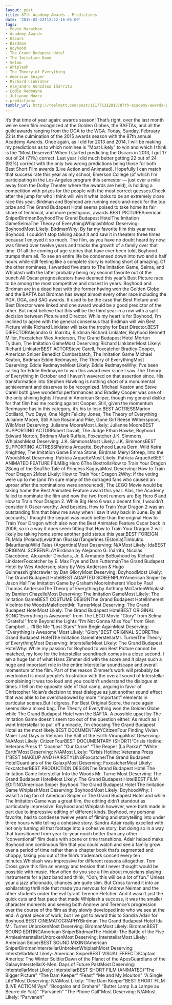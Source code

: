 ```yaml
---
layout: post
title: 87th Academy Awards — Predictions
date: '2015-02-22T12:22:16-05:00'
tags:
- Movie Marathon
- Academy Awards
- Oscars
- Birdman
- Boyhood
- The Grand Budapest Hotel
- The Imitation Game
- Selma
- Whiplash
- The Theory of Everything
- American Sniper
- Richard Linklater
- Alejandro González Iñárritu
- Eddie Redmayne
- Julianne Moore
- predictions
tumblr_url: http://reelmatt.com/post/111771312013/87th-academy-awards-predictions
---
```

It’s that time of year again: awards season! That’s right, over the last month we’ve seen film recognized at the Golden Globes, the BAFTAs, and all the guild awards ranging from the DGA to the WGA. Today, Sunday, February 22 is the culmination of the 2015 awards season with the 87th annual Academy Awards. Once again, as I did for 2013 and 2014, I will be making my predictions as to which nominee is “Most Likely” to win and which I think is the “Most Deserved”.When I started predicting the Oscars in 2013, I got 17 out of 24 (71%) correct. Last year I did much better getting 22 out of 24 (92%) correct with the only two wrong predictions being those for both Best Short Film awards (Live Action and Animated). Hopefully I can match that success rate this year as my school, Emerson College (of which I’m participating in the Los Angeles program this semester — just over a mile away from the Dolby Theater where the awards are held), is holding a competition with prizes for the people with the most correct guesses.Check after the jump for who I think will win it what looks to be an extremely close race this year. Birdman and Boyhood are running neck-and-neck for the top prize and The Grand Budapest Hotel seems poised to take home its fair share of technical, and more prestigious, awards.BEST PICTUREAmerican SniperBirdmanBoyhoodThe Grand Budapest HotelThe Imitation GameSelmaThe Theory of EverythingWhiplashMost Deserving: BoyhoodMost Likely: BirdmanWhy: By far my favorite film this year was Boyhood. I couldn’t stop talking about it and saw it in theaters three times because I enjoyed it so much. The film, as you have no doubt heard by now, was filmed over twelve years and tracks the growth of a family over that time. Of all the coming of age stories that have ever been told, Boyhood trumps them all. To see an entire life be condensed down into two and a half hours while still feeling like a complete story is nothing short of amazing. Of the other nominees, I awarded five stars to The Imitation Game, Selma, and Whiplash with the latter probably being my second favorite out of the bunch.All Oscar prognosticators have deemed this year’s Best Picture race to be among the most competitive and closest in years. Boyhood and Birdman are in a dead heat with the former having won the Golden Globe and the BAFTA but Birdman has swept almost every other race including the PGA, DGA, and SAG awards. It used to be the case that Best Picture and Best Director were linked and one award would be a good predictor of the other. But most believe that this will be the third year in a row with a split decision between Picture and Director. While my heart is for Boyhood, I’m inclined to agree with the general consensus that Birdman will win Best Picture while Richard Linklater will take the trophy for Best Director.BEST DIRECTORAlejandro G. Iñárritu, Birdman
Richard Linklater, Boyhood
Bennett Miller, Foxcatcher
Wes Anderson, The Grand Budapest Hotel
Morten Tyldum, The Imitation GameMost Deserving: Richard LinklaterMost Likely: Richard LinklaterBEST ACTORSteve Carell, Foxcatcher
Bradley Cooper, American Sniper
Benedict Cumberbatch, The Imitation Game
Michael Keaton, Birdman
Eddie Redmayne, The Theory of EverythingMost Deserving: Eddie RedmayneMost Likely: Eddie RedmayneWhy: I’ve been calling for Eddie Redmayne to win this award ever since I saw The Theory of Everything in October and I haven’t wavered on that assertion since. His transformation into Stephen Hawking is nothing short of a monumental achievement and deserves to be recognized. Michael Keaton and Steve Carell both gave wonderful performances and Bradley Cooper was one of the only shining lights I found in American Sniper, though my general dislike for that film has me rooting against Cooper. Still, given the momentum Redmayne has in this category, it’s his to lose.BEST ACTRESSMarion Cotillard, Two Days, One Night
Felicity Jones, The Theory of Everything
Julianne Moore, Still Alice
Rosamund Pike, Gone Girl
Reese Witherspoon, WildMost Deserving: Julianne MooreMost Likely: Julianne MooreBEST SUPPORTING ACTORRobert Duvall, The Judge
Ethan Hawke, Boyhood
Edward Norton, Birdman
Mark Ruffalo, Foxcatcher
J.K. Simmons, WhiplashMost Deserving: J.K. SimmonsMost Likely: J.K. SimmonsBEST SUPPORTING ACTRESSPatricia Arquette, Boyhood
Laura Dern, Wild
Keira Knightley, The Imitation Game
Emma Stone, Birdman
Meryl Streep, Into the WoodsMost Deserving: Patricia ArquetteMost Likely: Patricia ArquetteBEST ANIMATED FEATURE FILMBig Hero 6The BoxtrollsHow to Train Your Dragon 2Song of the SeaThe Tale of Princess KaguyaMost Deserving: How to Train Your Dragon 2Most Likely: How to Train Your Dragon 2Why: If the voting were up to me (and I’m sure many of the outraged fans who caused an uproar after the nominations were announced), The LEGO Movie would be taking home the Best Animated Feature award this year. Alas, the Academy failed to nominate the film and now the two front runners are Big Hero 6 and How to Train Your Dragon 2. While Big Hero 6 was a decent film, I wouldn’t consider it Oscar-worthy. And besides, How to Train Your Dragon 2 was an outstanding film that blew me away when I saw it way back in June. By all accounts, I thought the sequel was much better than the original How to Train Your Dragon which also won the Best Animated Feature Oscar back in 2006, so in a way it does seem fitting that How to Train Your Dragon 2 will likely be taking home some another gold statue this year.BEST FOREIGN FILMIda (Poland)Leviathan (Russia)Tangerines (Estonia)Timbuktu (Mauritania)Wild Tales (Argentina)Most Deserving: N/AMost Likely: IdaBEST ORIGINAL SCREENPLAYBirdman by Alejandro G. Iñárritu, Nicolás Giacobone, Alexander Dinelaris, Jr. & Armando BoBoyhood by Richard LinklaterFoxcatcher by E. Max Frye and Dan FuttermanThe Grand Budapest Hotel by Wes Anderson; story by Wes Anderson & Hugo GuinnessNightcrawler by Dan GiloryMost Deserving: BoyhoodMost Likely: The Grand Budapest HotelBEST ADAPTED SCREENPLAYAmerican Sniper by Jason HallThe Imitation Game by Graham MooreInherent Vice by Paul Thomas AndersonThe Theory of Everything by Anthony McCartenWhiplash by Damien ChazelleMost Deserving: The Imitation GameMost Likely: The Imitation GameBEST COSTUME DESIGNThe Grand Budapest HotelInherent ViceInto the WoodsMaleficentMr. TurnerMost Deserving: The Grand Budapest HotelMost Likely: The Grand Budapest HotelBEST ORIGINAL SONG“Everything is Awesome” from The LEGO Movie
“Glory” from Selma
“Grateful” from Beyond the Lights
“I’m Not Gonna Miss You” from Glen Campbell… I’ll Be Me
“Lost Stars” from Begin AgainMost Deserving: “Everything is Awesome"Most Likely: “Glory"BEST ORIGINAL SCOREThe Grand Budapest HotelThe Imitation GameInterstellarMr. TurnerThe Theory of EverythingMost Deserving: InterstellarMost Likely: The Grand Budapest HotelWhy: While my passion for Boyhood to win Best Picture cannot be matched, my love for the Interstellar soundtrack comes in a close second. I am a huge fan of what Hans Zimmer did with the score and it plays such a huge and important role in the entire Interstellar soundscape and overall momentum of the film. Part of the reason Zimmer’s work will probably be overlooked is most people’s frustration with the overall sound of Interstellar complaining it was too loud and you couldn’t understand the dialogue at times. I fell on the opposite side of that camp, arguing in favor of Christopher Nolan’s decision to treat dialogue as just another sound effect that was able to be overshadowed by more “important” elements in particular scenes.But I digress. For Best Original Score, the race again seems like a mixed bag. The Theory of Everything won the Golden Globe while The Grand Budapest Hotel won the BAFTA. A possible upset by The Imitation Game doesn’t seem too out of the question either. As much as I want Interstellar to pull off a miracle, I’m choosing The Grand Budapest Hotel as the most likely.BEST DOCUMENTARYCitizenFour
Finding Vivian Maier
Last Days in Vietnam
The Salt of the Earth
VirungaMost Deserving: N/AMost Likely: CitizenFourBEST DOCUMENTARY (SHORT)“Crisis Hotline: Veterans Press 1"
“Joanna"
“Our Curse"
“The Reaper (La Parka)“
“White Earth”Most Deserving: N/AMost Likely: “Crisis Hotline: Veterans Press 1"BEST MAKEUP AND HAIRSTYLINGFoxcatcherThe Grand Budapest HotelGuardians of the GalaxyMost Deserving: FoxcatcherMost Likely: FoxcatcherBEST PRODUCTION DESIGNThe Grand Budapest Hotel
The Imitation Game
Interstellar
Into the Woods
Mr. TurnerMost Deserving: The Grand Budapest HotelMost Likely: The Grand Budapest HotelBEST FILM EDITINGAmerican Sniper
Boyhood
The Grand Budapest Hotel
The Imitation Game
WhiplashMost Deserving: BoyhoodMost Likely: BoyhoodWhy: I wasn’t a big fan of American Sniper or The Grand Budapest Hotel and while The Imitation Game was a great film, the editing didn’t standout as particularly impressive. Boyhood and Whiplash however, were both made in part due to impressive editing of different kinds. Boyhood, my personal favorite, had to condense twelve years of filming and storytelling into under three hours while telling a cohesive story. Sandra Adair really excelled with not only turning all that footage into a cohesive story, but doing so in a way that transitioned from year-to-year much better than any other “conventional” film deals with scene or time transitions. Adair helped make Boyhood one continuous film that you could watch and see a family grow over a period of time rather than a chapter book that’s segmented and choppy, taking you out of the film’s trademark conceit every ten minutes.Whiplash was impressive for different reasons altogether. Tom Cross gave this film an energy and tension that I never thought would be possible with music. How often do you see a film about musicians playing instruments for a jazz band and think, “Ooh, this will be a lot of fun.” Unless your a jazz aficionado, chances are quite slim. But Cross turned it into an exhilarating thrill ride that made you nervous for Andrew Neiman and the other students under the evil tyrant Terence Fletcher. And it wasn’t just the quick cuts and fast pace that made Whiplash a success, it was the smaller character moments and seeing both Andrew and Terence’s progression over the course of the film as they slowly developed into who we see at the end. A great piece of work, but I’ve got to award this to Sandra Adair for Boyhood.BEST CINEMATOGRAPHYBirdman
The Grand Budapest Hotel
Ida
Mr. Turner
UnbrokenMost Deserving: BirdmanMost Likely: BirdmanBEST SOUND EDITINGAmerican SniperBirdmanThe Hobbit: The Battle of the Five ArmiesInterstellarUnbrokenMost Deserving: InterstellarMost Likely: American SniperBEST SOUND MIXINGAmerican SniperBirdmanInterstellarUnbrokenWhiplashMost Deserving: InterstellarMost Likely: American SniperBEST VISUAL EFFECTSCaptain America: The Winter SoldierDawn of the Planet of the ApesGuardians of the GalaxyInterstellarX-Men: Days of Future PastMost Deserving: InterstellarMost Likely: InterstellarBEST SHORT FILM (ANIMATED)“The Bigger Picture"
“The Dam Keeper"
“Feast"
“Me and My Moulton"
“A Single Life"Most Deserving: N/AMost Likely: “The Dam Keeper"BEST SHORT FILM (LIVE ACTION)“Aya"
“Boogaloo and Graham"
“Butter Lamp (La Lampe au Beurre de Yak)“
“Parvaneh”
“The Phone Call"Most Deserving: N/AMost Likely: “Parvaneh"
